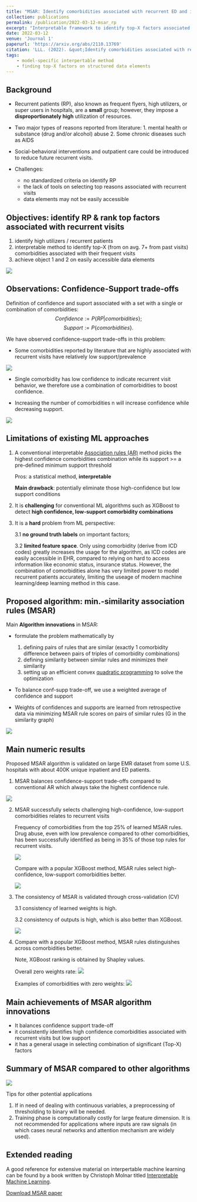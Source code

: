 ```yaml
---
title: "MSAR: Identify comorbidities associated with recurrent ED and in-patient visits"
collection: publications
permalink: /publication/2022-03-12-msar_rp
excerpt: "Interpretable framework to identify top-X factors associated with ED & in-patient recurrent visits. <br/><img src='/images/msar_rp/msar_summary.png' width='800'>"
date: 2022-03-12
venue: 'Journal 1'
paperurl: 'https://arxiv.org/abs/2110.13769'
citation: 'LLL. (2022). &quot;Identify comorbidities associated with recurrent ED and in-patient visits.&quot; <i>Journal 1</i>. 1(3).'
tags: 
    - model-specific interpertable method
    - finding top-X factors on structured data elements  
---
```


Background
-----

- Recurrent patients (RP), also known as frequent flyers, high utilizers, or super users in hospitals, are a **small** group; however, they impose a **disproportionately high** utilization of resources.

- Two major types of reasons reported from literature: 1. mental health or substance (drug and/or alcohol) abuse  2. Some chronic diseases such as AIDS

- Social-behavioral interventions and outpatient care could be introduced to reduce future recurrent visits.

- Challenges: 
    - no standardized criteria on identify RP
    - the lack of tools on selecting top reasons associated with recurrent visits
    - data elements may not be easily accessible

Objectives: identify RP & rank top factors associated with recurrent visits
-----

1. identify high utilizers / recurrent patients
2. interpretable method to identify top-X (from on avg. 7+ from past visits) comorbidities associated with their frequent visits
3. achieve object 1 and 2 on easily accessible data elements

<img src='/images/msar_rp/framework.png'>


Observations: Confidence-Support trade-offs
-----
Definition of confidence and suport associated with a set with a single or combination of comorbidities: 
$$Confidence:=P{\{RP|comorbidities\}};$$
$$ Support:= P{\{comorbidities\}}.$$


We have observed confidence-support trade-offs in this problem:
- Some comorbidities reported by literature that are highly associated with recurrent visits have relatively low support/prevalence

<img src='/images/msar_rp/conf_supp_trade_off_commor.png'>

- Single comorbidity has low confidence to indicate recurrent visit behavior, we therefore use a combination of comorbidities to boost confidence.

- Increasing the number of comorbidities n will increase confidence while decreasing support.

<img src='/images/msar_rp/conf_supp_trade_off_num_com.png'>



Limitations of existing ML approaches
----
1. A conventional interpretable [Association rules (AR)](https://en.wikipedia.org/wiki/Association_rule_learning) method
picks the highest confidence comorbidities combination 
 while its support >= a pre-defined minimum support threshold

    Pros: a statistical method, **interpretable** 

    **Main drawback**: potentially eliminate those high-confidence but low support conditions


2. It is **challenging** for conventional ML algorithms such as XGBoost to detect **high confidence, low-support comorbidity combinations** 

3. It is a **hard** problem from ML perspective: 
    
    3.1 **no ground truth labels** on important factors;
    
    3.2 **limited feature space**. Only using comorbidity (derive from ICD codes) greatly increases the usage for the algorithm, as ICD codes are easily accessible in EHR, compared to relying on hard to access information like economic status, insurance status. However, the combination of comorbidities alone has very limited power to model recurrent patients accurately, limiting the useage of modern machine learning/deep learning method in this case.
  

Proposed algorithm: min.-similarity association rules (MSAR)
----
Main **Algorithm innovations** in MSAR: 
- formulate the problem mathematically by  
  1. defining pairs of rules that are similar (exactly 1 comorbidity difference between pairs of triples of comorbidity combinations)
  2. defining similarity between similar rules and minimizes their similarity
  3. setting up an efficient convex [quadratic programming](https://en.wikipedia.org/wiki/Quadratic_programming) to solve the optimization 

- To balance conf-supp trade-off, we use a weighted average of confidence and support

- Weights of confidences and supports are learned from retrospective data via minimizing MSAR rule scores on pairs of similar rules 
  (G in the similarity graph) 

<img src='/images/msar_rp/msar_proposal.png'>


Main numeric results
----
Proposed MSAR algorithm is validated on large EMR dataset from some U.S. hospitals with about 400K unique inpatient and ED patients.

1. MSAR balances confidence-support trade-offs compared to conventional AR which always take the highest confidence rule.
<img src='/images/msar_rp/balance_cs_tradeoff.png'>

2. MSAR successfully selects challenging high-confidence, low-support comorbidities relates to recurrent visits


    Frequency of comorbidities from the top $25\%$ of learned MSAR rules. Drug abuse, even with low prevalence compared to other comorbidities, has been successfully identified as being in $35\%$ of those top rules for recurrent visits.

    <img src='/images/msar_rp/combine_msar.png'>


    Compare with a popular XGBoost method, MSAR rules select high-confidence, low-support comorbidities better.

    <img src='/images/msar_rp/compare_xgboost.png'>

3. The consistency of MSAR is validated through cross-validation (CV)

    3.1 consistency of learned weights is high.
 
    3.2 consistency of outputs is high, which is also better than XGBoost.

    <img src='/images/msar_rp/consistency.png'>

4. Compare with a popular XGBoost method, MSAR rules distinguishes across comorbidities better.

    Note, XGBoost ranking is obtained by Shapley values. 

    Overall zero weights rate:
    <img src='/images/msar_rp/comp_xgboost_zero.png'>

    Examples of comorbidities with zero weights:
    <img src='/images/msar_rp/comp_xgboost_zero_examples.png'>


Main achievements of MSAR algorithm innovations
----
- It balances confidence support trade-off 
- it consistently identifies high confidence comorbidities associated with recurrent visits but low support
- it has a general usage in selecting combination of significant (Top-X) factors


Summary of MSAR compared to other algorithms
----
<img src='/images/msar_rp/msar_summary.png'>

Tips for other potential applications 
1. If in need of dealing with continuous variables, a preprocessing of thresholding to binary will be needed.
2. Training phase is computationally costly for large feature dimension. It is not recommended for applications where inputs are raw signals (in which cases neural networks and attention mechanism are widely used).  

Extended reading
---
A good reference for extensive material on interpertable machine learning can be found by a book written by Christoph Molnar titled [Interpretable Machine Learning](https://christophm.github.io/interpretable-ml-book/).

[Download MSAR paper](https://arxiv.org/abs/2110.13769)

<!-- Recommended citation: Your Name, You. (2015). "Paper Title Number 3." <i>Journal 1</i>. 1(3). 
-->